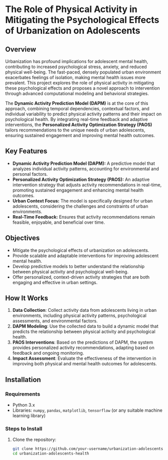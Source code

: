# The Role of Physical Activity in Mitigating the Psychological Effects of Urbanization on Adolescents

## Overview

Urbanization has profound implications for adolescent mental health, contributing to increased psychological stress, anxiety, and reduced physical well-being. The fast-paced, densely populated urban environment exacerbates feelings of isolation, making mental health issues more prevalent. This project explores the role of physical activity in mitigating these psychological effects and proposes a novel approach to intervention through advanced computational modeling and behavioral strategies.

The **Dynamic Activity Prediction Model (DAPM)** is at the core of this approach, combining temporal dependencies, contextual factors, and individual variability to predict physical activity patterns and their impact on psychological health. By integrating real-time feedback and adaptive interventions, the **Personalized Activity Optimization Strategy (PAOS)** tailors recommendations to the unique needs of urban adolescents, ensuring sustained engagement and improving mental health outcomes.

## Key Features

- **Dynamic Activity Prediction Model (DAPM):** A predictive model that analyzes individual activity patterns, accounting for environmental and personal factors.
- **Personalized Activity Optimization Strategy (PAOS):** An adaptive intervention strategy that adjusts activity recommendations in real-time, promoting sustained engagement and enhancing mental health outcomes.
- **Urban Context Focus:** The model is specifically designed for urban adolescents, considering the challenges and constraints of urban environments.
- **Real-Time Feedback:** Ensures that activity recommendations remain feasible, enjoyable, and beneficial over time.

## Objectives

- Mitigate the psychological effects of urbanization on adolescents.
- Provide scalable and adaptable interventions for improving adolescent mental health.
- Develop predictive models to better understand the relationship between physical activity and psychological well-being.
- Offer personalized, context-driven activity strategies that are both engaging and effective in urban settings.

## How It Works

1. **Data Collection**: Collect activity data from adolescents living in urban environments, including physical activity patterns, psychological assessments, and environmental factors.
2. **DAPM Modeling**: Use the collected data to build a dynamic model that predicts the relationship between physical activity and psychological health.
3. **PAOS Interventions**: Based on the predictions of DAPM, the system provides personalized activity recommendations, adapting based on feedback and ongoing monitoring.
4. **Impact Assessment**: Evaluate the effectiveness of the intervention in improving both physical and mental health outcomes for adolescents.

## Installation

### Requirements

- Python 3.x
- Libraries: `numpy`, `pandas`, `matplotlib`, `tensorflow` (or any suitable machine learning library)

### Steps to Install

1. Clone the repository:
   ```bash
   git clone https://github.com/your-username/urbanization-adolescents-health.git
   cd urbanization-adolescents-health
